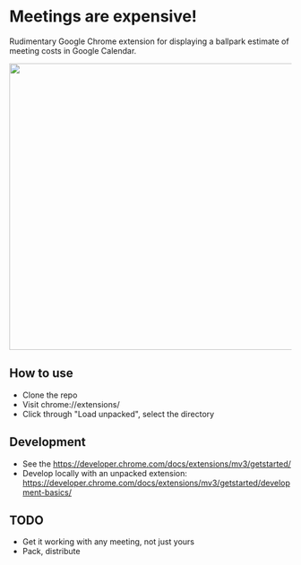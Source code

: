 # Meetings are expensive!

Rudimentary Google Chrome extension for displaying a ballpark estimate of meeting costs in Google Calendar.

<img src="https://user-images.githubusercontent.com/12004/216829562-47cc4665-ec71-4173-97ec-5be2469656d2.png" width="512">

## How to use

- Clone the repo
- Visit chrome://extensions/
- Click through "Load unpacked", select the directory

## Development

- See the https://developer.chrome.com/docs/extensions/mv3/getstarted/
- Develop locally with an unpacked extension: https://developer.chrome.com/docs/extensions/mv3/getstarted/development-basics/

## TODO

- Get it working with any meeting, not just yours
- Pack, distribute
